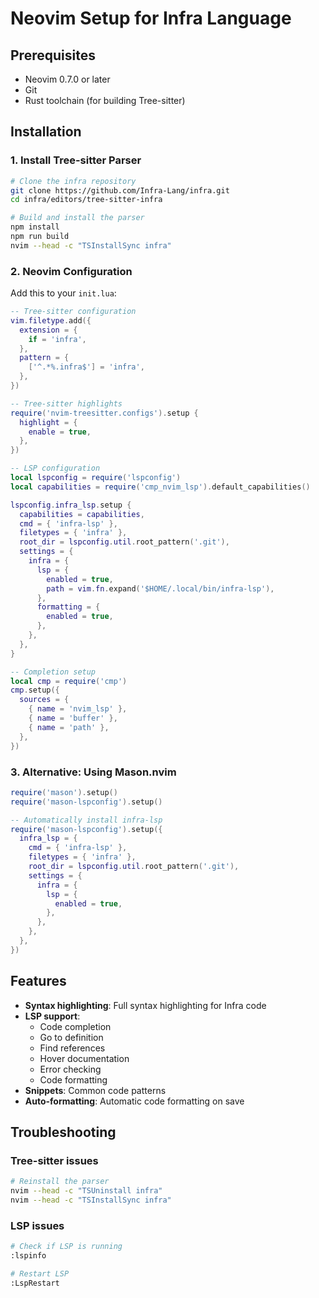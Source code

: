 # Neovim Setup for Infra Language

## Prerequisites

- Neovim 0.7.0 or later
- Git
- Rust toolchain (for building Tree-sitter)

## Installation

### 1. Install Tree-sitter Parser

```bash
# Clone the infra repository
git clone https://github.com/Infra-Lang/infra.git
cd infra/editors/tree-sitter-infra

# Build and install the parser
npm install
npm run build
nvim --head -c "TSInstallSync infra"
```

### 2. Neovim Configuration

Add this to your `init.lua`:

```lua
-- Tree-sitter configuration
vim.filetype.add({
  extension = {
    if = 'infra',
  },
  pattern = {
    ['^.*%.infra$'] = 'infra',
  },
})

-- Tree-sitter highlights
require('nvim-treesitter.configs').setup {
  highlight = {
    enable = true,
  },
})

-- LSP configuration
local lspconfig = require('lspconfig')
local capabilities = require('cmp_nvim_lsp').default_capabilities()

lspconfig.infra_lsp.setup {
  capabilities = capabilities,
  cmd = { 'infra-lsp' },
  filetypes = { 'infra' },
  root_dir = lspconfig.util.root_pattern('.git'),
  settings = {
    infra = {
      lsp = {
        enabled = true,
        path = vim.fn.expand('$HOME/.local/bin/infra-lsp'),
      },
      formatting = {
        enabled = true,
      },
    },
  },
}

-- Completion setup
local cmp = require('cmp')
cmp.setup({
  sources = {
    { name = 'nvim_lsp' },
    { name = 'buffer' },
    { name = 'path' },
  },
})
```

### 3. Alternative: Using Mason.nvim

```lua
require('mason').setup()
require('mason-lspconfig').setup()

-- Automatically install infra-lsp
require('mason-lspconfig').setup({
  infra_lsp = {
    cmd = { 'infra-lsp' },
    filetypes = { 'infra' },
    root_dir = lspconfig.util.root_pattern('.git'),
    settings = {
      infra = {
        lsp = {
          enabled = true,
        },
      },
    },
  },
})
```

## Features

- **Syntax highlighting**: Full syntax highlighting for Infra code
- **LSP support**: 
  - Code completion
  - Go to definition
  - Find references
  - Hover documentation
  - Error checking
  - Code formatting
- **Snippets**: Common code patterns
- **Auto-formatting**: Automatic code formatting on save

## Troubleshooting

### Tree-sitter issues
```bash
# Reinstall the parser
nvim --head -c "TSUninstall infra"
nvim --head -c "TSInstallSync infra"
```

### LSP issues
```bash
# Check if LSP is running
:lspinfo

# Restart LSP
:LspRestart
```